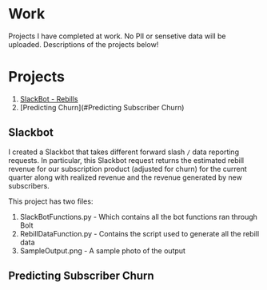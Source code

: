 # Work

Projects I have completed at work. No PII or sensetive data will be uploaded. Descriptions of the projects below!

# Projects

1. [SlackBot - Rebills](#SlackBot)
2. [Predicting Churn](#Predicting Subscriber Churn)

## Slackbot

I created a Slackbot that takes different forward slash `/` data reporting requests. In particular, this Slackbot request returns the estimated rebill revenue for our subscription product (adjusted for churn) for the current quarter along with realized revenue and the revenue generated by new subscribers.

This project has two files:

1. SlackBotFunctions.py - Which contains all the bot functions ran through Bolt
2. RebillDataFunction.py - Contains the script used to generate all the rebill data
3. SampleOutput.png - A sample photo of the output


## Predicting Subscriber Churn

